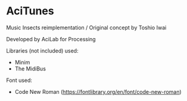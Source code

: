 # AciTunes
Music Insects reimplementation / Original concept by Toshio Iwai

Developed by AciLab for Processing

Libraries (not included) used:
- Minim
- The MidiBus

Font used:
- Code New Roman (https://fontlibrary.org/en/font/code-new-roman)
